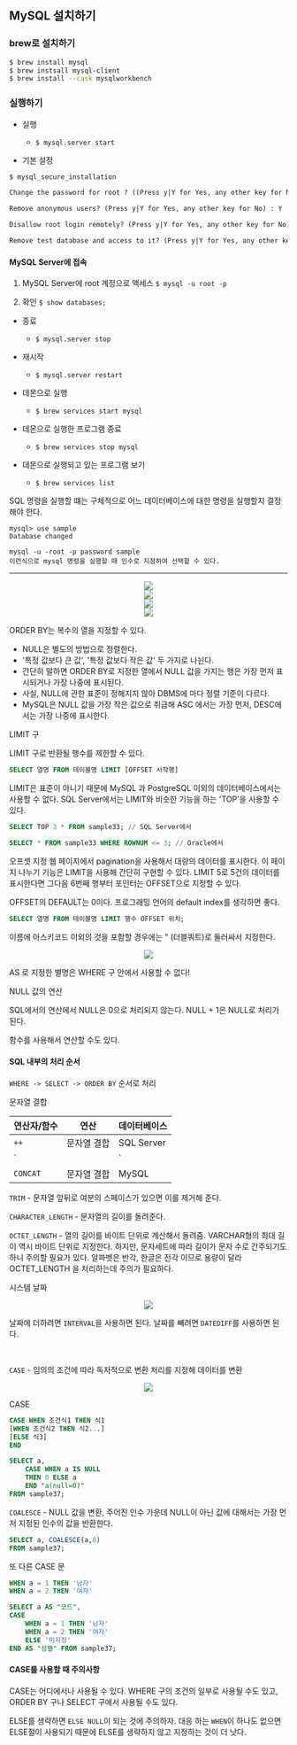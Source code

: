 ## MySQL 설치하기

### brew로 설치하기

```zsh
$ brew install mysql
$ brew instsall mysql-client
$ brew install --cask mysqlworkbench
```

### 실행하기

- 실행

    - `$ mysql.server start`

- 기본 설정

```zsh
$ mysql_secure_installation
```

```txt
Change the password for root ? ((Press y|Y for Yes, any other key for No) : N

Remove anonymous users? (Press y|Y for Yes, any other key for No) : Y

Disallow root login remotely? (Press y|Y for Yes, any other key for No) : Y

Remove test database and access to it? (Press y|Y for Yes, any other key for No) : N
```

#### MySQL Server에 접속

1. MySQL Server에 root 계정으로 액세스
`$ mysql -u root -p`

2. 확인
`$ show databases;`

- 종료

    - `$ mysql.server stop`

- 재시작

    - `$ mysql.server restart`

- 데몬으로 실행

    - `$ brew services start mysql`

- 데몬으로 실행한 프로그램 종료

    - `$ brew services stop mysql`

- 데몬으로 실행되고 있는 프로그램 보기

    - `$ brew services list`

SQL 명령을 실행할 떄는 구체적으로 어느 데이터베이스에 대한 명령을 실행할지 결정해야 한다.

```mysql
mysql> use sample
Database changed

mysql -u -root -p password sample
이런식으로 mysql 명령을 실행할 때 인수로 지정하여 선택할 수 있다.
```
_____

<div align="center">
<img src="https://user-images.githubusercontent.com/97272787/226252436-83ad7ec1-0633-42d8-ac47-57a6fcfad181.png">
</div>

<div align="center">
<img src="https://user-images.githubusercontent.com/97272787/226252463-cd117f2f-a12d-45dd-a178-1da182fa984e.png">
</div>

<div align="center">
<img src="https://user-images.githubusercontent.com/97272787/226252346-062ee201-95ad-43c3-8d5a-29f27036d5cf.png">
</div>

<div align="center">
<img src="https://user-images.githubusercontent.com/97272787/226253007-a5a44b14-827a-4db1-8e17-df6d23a3cf31.png">
</div>

ORDER BY는 복수의 열을 지정할 수 있다.

- NULL은 별도의 방법으로 정렬한다.
- '특정 값보다 큰 값', '특정 값보다 작은 값' 두 가지로 나뉜다.
- 간단히 말하면 ORDER BY로 지정한 열에서 NULL 값을 가지는 행은 가장 먼저 표시되거나 가장 나중에 표시된다.
- 사실, NULL에 관한 표준이 정해지지 않아 DBMS에 마다 정렬 기준이 다르다.
- MySQL은 NULL 값을 가장 작은 값으로 취급해 ASC 에서는 가장 먼저, DESC에서는 가장 나중에 표시한다.

LIMIT 구

LIMIT 구로 반환될 행수를 제한할 수 있다.

```sql
SELECT 열명 FROM 테이블명 LIMIT [OFFSET 시작행]
```

LIMIT은 표준이 아니기 때문에 MySQL 과 PostgreSQL 이외의 데이터베이스에서는 사용할 수 없다.
SQL Server에서는 LIMIT와 비슷한 기능을 하는 'TOP'을 사용할 수 있다.

```SQL
SELECT TOP 3 * FROM sample33; // SQL Server에서

SELECT * FROM sample33 WHERE ROWNUM <= 3; // Oracle에서

```

오프셋 지정
웹 페이지에서 pagination을 사용해서 대량의 데이터를 표시한다.
이 페이지 나누기 기능은 LIMIT을 사용해 간단히 구현할 수 있다. LIMIT 5로 5건의 데이터를 표시한다면 그다음 6번째 행부터 포인터는 OFFSET으로 지정할 수 있다.

OFFSET의 DEFAULT는 0이다. 프로그래밍 언어의 default index를 생각하면 좋다.

```SQL
SELECT 열명 FROM 테이블명 LIMIT 행수 OFFSET 위치;
```

이름에 아스키코드 이외의 것을 포함할 경우에는 " (더블쿼트)로 둘러싸서 지정한다.

<div align="center">
<img src="https://user-images.githubusercontent.com/97272787/226258307-7f4bca67-35c1-47ab-9311-0deccd0eba45.png">
</div>

AS 로 지정한 별명은 WHERE 구 안에서 사용할 수 없다!

NULL 값의 연산

SQL에서의 연산에서 NULL은 0으로 처리되지 않는다. NULL + 1은 NULL로 처리가 된다.

함수를 사용해서 연산할 수도 있다.

#### SQL 내부의 처리 순서

`WHERE -> SELECT -> ORDER BY` 순서로 처리

문자열 결합

|연산자/함수|연산|데이터베이스|
|--|--|--|
|`++`|문자열 결합|SQL Server|
|`||`|문자열 결합|Oracle, DB2, PostgreSQL|
|`CONCAT`|문자열 결합|MySQL|

`TRIM` - 문자열 앞뒤로 여분의 스페이스가 있으면 이를 제거해 준다.

`CHARACTER_LENGTH` - 문자열의 길이를 돌려준다.

`OCTET_LENGTH` - 열의 길이를 바이트 단위로 계산해서 돌려줌.
VARCHAR형의 최대 길이 역시 바이트 단위로 지정한다. 하지만, 문자세트에 따라 길이가 문자 수로 간주되기도 하니 주의할 필요가 있다.
알파벳은 반각, 한글은 전각 이므로 용량이 달라 OCTET_LENGTH 을 처리하는데 주의가 필요하다.

시스템 날짜

<div align="center">
<img src="https://user-images.githubusercontent.com/97272787/226265850-2100494a-1c8c-467d-9d54-4f6761f3a150.png">
</div>

날짜에 더하려면
`INTERVAL`을 사용하면 된다.
날짜를 빼려면
`DATEDIFF`를 사용하면 된다.


</br>

`CASE` - 임의의 조건에 따라 독자적으로 변환 처리를 지정해 데이터를 변환

<div align="center">
<img src="https://user-images.githubusercontent.com/97272787/226266752-10a4a95e-f067-4bbf-b6c2-3b9bb77a45d3.png">
</div>

CASE

```SQL
CASE WHEN 조건식1 THEN 식1
[WHEN 조건식2 THEN 식2...]
[ELSE 식3]
END
```

```SQL
SELECT a,
    CASE WHEN a IS NULL
    THEN 0 ELSE a
    END "a(null=0)"
FROM sample37;
```

`COALESCE` - NULL 값을 변환, 주어진 인수 가운데 NULL이 아닌 값에 대해서는 가장 먼저 지정된 인수의 값을 반환한다.

```sql
SELECT a, COALESCE(a,0)
FROM sample37;
```

또 다른 CASE 문

```sql
WHEN a = 1 THEN '남자'
WHEN a = 2 THEN '여자'
```

```sql
SELECT a AS "코드",
CASE
    WHEN a = 1 THEN '남자'
    WHEN a = 2 THEN '여자'
    ELSE '미지정'
END AS "성별" FROM sample37;
```

#### CASE를 사용할 때 주의사항

CASE는 어디에서나 사용될 수 있다. WHERE 구의 조건의 일부로 사용될 수도 있고, ORDER BY 구나 SELECT 구에서 사용될 수도 있다.

ELSE를 생략하면 `ELSE NULL`이 되는 것에 주의하자. 대응 하는 `WHEN`이 하나도 없으면 ELSE절이 사용되기 때문에 ELSE를 생략하지 않고 지정하는 것이 더 낫다.

